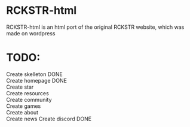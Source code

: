 # RCKSTR-html
RCKSTR-html is an html port of the original RCKSTR website, which was made on wordpress   

# TODO: 

Create skelleton DONE  
Create homepage DONE   
Create star    
Create resources  
Create community   
Create games   
Create about  
Create news 
Create discord DONE